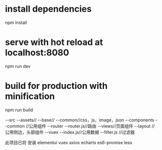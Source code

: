 
# install dependencies
npm install

# serve with hot reload at localhost:8080
npm run dev

# build for production with minification
npm run build

--src
   --assets//
   --base//
   --common//css，js，image，json
   --components
      --common //公用组件
   --router
      --router.js//路由
   --views//页面组件
     --layout //公用侧边，头部组件
   --vuex
      --index.js//公用数据
    --filter.js //过滤器

此项目已将 安装
   elementui
   vuex axios
   echarts
   es6-promise
   less

